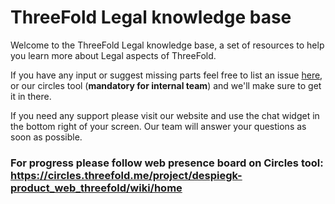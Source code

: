# ThreeFold Legal knowledge base

Welcome to the ThreeFold Legal knowledge base, a set of resources to help you learn more about Legal aspects of ThreeFold.

If you have any input or suggest missing parts feel free to list an issue [here](https://github.com/threefoldfoundation/info_legal/issues/new), or our circles tool (**mandatory for internal team**) and we'll make sure to get it in there.

If you need any support please visit our website and use the chat widget in the bottom right of your screen. Our team will answer your questions as soon as possible.

### For progress please follow web presence board on Circles tool: https://circles.threefold.me/project/despiegk-product_web_threefold/wiki/home


